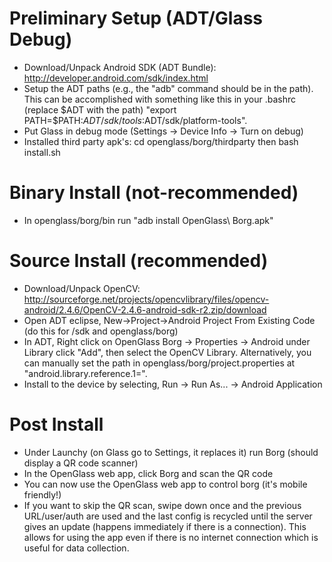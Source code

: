 Preliminary Setup (ADT/Glass Debug)
===================================
* Download/Unpack Android SDK (ADT Bundle): http://developer.android.com/sdk/index.html
* Setup the ADT paths (e.g., the "adb" command should be in the path).  This can be accomplished with something like this in your .bashrc (replace $ADT with the path) "export PATH=$PATH:$ADT/sdk/tools:$ADT/sdk/platform-tools".
* Put Glass in debug mode (Settings -> Device Info -> Turn on debug)
* Installed third party apk's: cd openglass/borg/thirdparty  then bash install.sh

Binary Install (not-recommended)
================================
* In openglass/borg/bin run "adb install OpenGlass\ Borg.apk"

Source Install (recommended)
===============================
* Download/Unpack OpenCV: http://sourceforge.net/projects/opencvlibrary/files/opencv-android/2.4.6/OpenCV-2.4.6-android-sdk-r2.zip/download
* Open ADT eclipse, New->Project->Android Project From Existing Code (do this for <OpenCV dir>/sdk and openglass/borg)
* In ADT, Right click on OpenGlass Borg -> Properties -> Android under Library click "Add", then select the OpenCV Library.  Alternatively, you can manually set the path in openglass/borg/project.properties at "android.library.reference.1=".
* Install to the device by selecting, Run -> Run As... -> Android Application

Post Install
============
* Under Launchy (on Glass go to Settings, it replaces it) run Borg (should display a QR code scanner)
* In the OpenGlass web app, click Borg and scan the QR code
* You can now use the OpenGlass web app to control borg (it's mobile friendly!)
* If you want to skip the QR scan, swipe down once and the previous URL/user/auth are used and the last config is recycled until the server gives an update (happens immediately if there is a connection).  This allows for using the app even if there is no internet connection which is useful for data collection.
